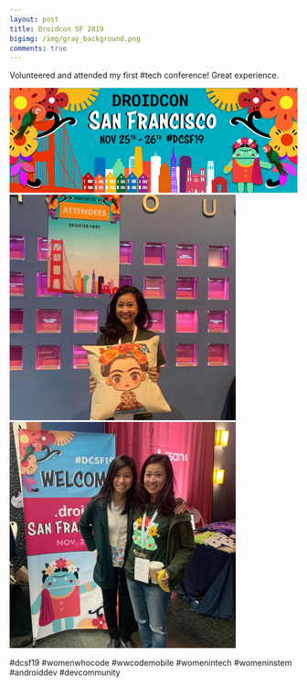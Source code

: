 ```yaml
--- 
layout: post 
title: Droidcon SF 2019
bigimg: /img/gray_background.png
comments: true 
---
```


Volunteered and attended my first #tech conference! Great experience. 

<img src="/img/posts/201911/droidconsf.png" alt="Droidcon SF" width="792px"> <img src="/img/posts/201911/droidconsf1.jpg" alt="Volunteering" width="396px"><img src="/img/posts/201911/droidconsf2.jpg" alt="Attending Droidcon SF with my sister" width="396px"> 

#dcsf19 #womenwhocode #wwcodemobile #womenintech #womeninstem #androiddev #devcommunity
